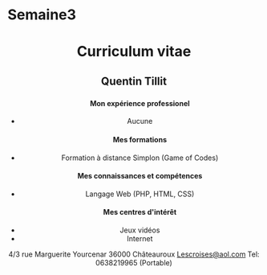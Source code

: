 # Semaine3
<!DOCTYPE html>
<html>
    <head>
        <link style="text/css" rel="Stylesheet" href="Stylesheet.css"/>
        <title>Mon CV</title>
    </head>
    <body>
     <header>
        <h1>Curriculum vitae</h1>
        <h2>Quentin Tillit</h2>
     <main>
         <h3></h3>
        <ul><h4>Mon expérience professionel</h4>
            <li>Aucune</li>
        </ul>
        <ul><h4>Mes formations</h4>
            <li>Formation à distance Simplon (Game of Codes)</li>
        </ul>
        <ul><h4>Mes connaissances et compétences</h4>
            <li>Langage Web (PHP, HTML, CSS)</li>
        </ul>
        <ul><h4>Mes centres d'intérêt</h4>
            <li>Jeux vidéos</li>
            <li>Internet</li>
        </ul>
     </main>
     <footer>
            <p>4/3 rue Marguerite Yourcenar  
            36000 Châteauroux  
            <a href="mailto:lescroises@aol.com">Lescroises@aol.com</a>  
            Tel: 0638219965 (Portable)</p>
     </footer>
    </body>
</html>
